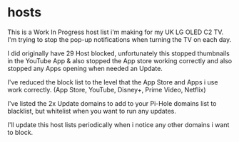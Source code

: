 # hosts

This is a Work In Progress host list i'm making for my UK LG OLED C2 TV.  I'm trying to stop the pop-up notifications when turning the TV on each day.

I did originally have 29 Host blocked, unfortunately this stopped thumbnails in the YouTube App & also stopped the App store working correctly
and also stopped any Apps opening when needed an Update.

I've reduced the block list to the level that the App Store and Apps i use work correctly. (App Store, YouTube, Disney+, Prime Video, Netflix) 

I've listed the 2x Update domains to add to your Pi-Hole domains list to blacklist, but whitelist when you want to run any updates.

I'll update this host lists periodically when i notice any other domains i want to block.
